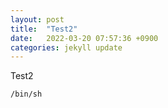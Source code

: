 ```yaml
---
layout: post
title:  "Test2"
date:   2022-03-20 07:57:36 +0900
categories: jekyll update
---
```


Test2

```
/bin/sh
```